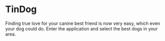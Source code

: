 <h1>TinDog</h1>
<p>Finding true love for your canine best friend is now very easy, which even your dog could do. Enter the application and select the best dogs in your area.</p>
